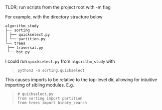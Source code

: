 TLDR; run scripts from the project root with -m flag

For example, with the directory structure below
```
algorithm_study
├── sorting
│ ├── quickselect.py
│ └── partition.py 
└── trees
 ├── traversal.py 
 └── bst.py 
```
I could run `quickselect.py` from `algorithm_study` with
> `python3 -m sorting.quickselect`

This causes imports to be relative to the top-level dir, allowing for intuitive importing of sibling modules. E.g. 

> ```
> # quickselect.py
> from sorting import partition
> from trees import binary_search 
> ```


